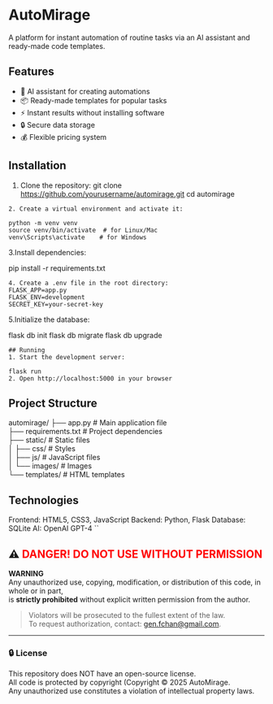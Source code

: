 # AutoMirage
A platform for instant automation of routine tasks via an AI assistant and ready-made code templates.

## Features

- 🤖 AI assistant for creating automations
- 📦 Ready-made templates for popular tasks
- ⚡ Instant results without installing software
- 🔒 Secure data storage
- 💰 Flexible pricing system

## Installation

1. Clone the repository:
git clone https://github.com/yourusername/automirage.git
cd automirage
```
2. Create a virtual environment and activate it:

python -m venv venv
source venv/bin/activate  # for Linux/Mac
venv\Scripts\activate    # for Windows
```
3.Install dependencies:

pip install -r requirements.txt
```
4. Create a .env file in the root directory:
FLASK_APP=app.py
FLASK_ENV=development
SECRET_KEY=your-secret-key
```
5.Initialize the database:

flask db init
flask db migrate
flask db upgrade
```
## Running
1. Start the development server:

flask run
2. Open http://localhost:5000 in your browser
```
## Project Structure
automirage/
├── app.py          # Main application file                                              
├── requirements.txt  # Project dependencies                                                        
├── static/         # Static files                                                                 
│   ├── css/        # Styles                                                              
│   ├── js/         # JavaScript files                                                 
│   └── images/     # Images                                                          
└── templates/      # HTML templates                                                                             

## Technologies
Frontend: HTML5, CSS3, JavaScript
Backend: Python, Flask
Database: SQLite
AI: OpenAI GPT-4
``
## ⚠️ <span style="color:red">DANGER! DO NOT USE WITHOUT PERMISSION</span>

**WARNING**  
Any unauthorized use, copying, modification, or distribution of this code, in whole or in part,  
is **strictly prohibited** without explicit written permission from the author.

> Violators will be prosecuted to the fullest extent of the law.  
> To request authorization, contact: [gen.fchan@gmail.com](mailto:gen.fchan@gmail.com).

---

### 🔒 License
This repository does NOT have an open-source license.  
All code is protected by copyright (Copyright © 2025 AutoMirage.  
Any unauthorized use constitutes a violation of intellectual property laws.
